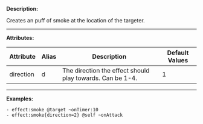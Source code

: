 **Description:** 

Creates an puff of smoke at the location of the targeter.

---

**Attributes:**

| Attribute        | Alias | Description                                                   | Default Values |
| ---------------- | ----- | ------------------------------------------------------------- | -------------- |
| direction        | d     | The direction the effect should play towards. Can be 1-4.     | 1              |

---

**Examples:**

```
- effect:smoke @target ~onTimer:10
- effect:smoke{direction=2} @self ~onAttack
```